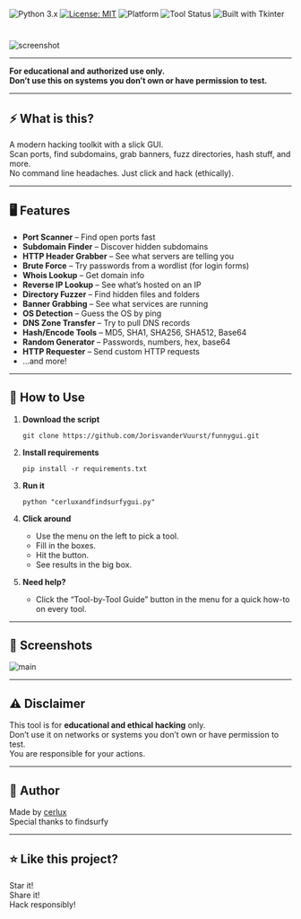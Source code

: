 ![Python 3.x](https://img.shields.io/badge/Python-3.x-blue?logo=python&logoColor=white)
[![License: MIT](https://img.shields.io/badge/License-MIT-yellow.svg)]([https://github.com/licenses/MIT](https://en.wikipedia.org/wiki/MIT_License))
![Platform](https://img.shields.io/badge/Platform-Windows%20%7C%20Linux%20%7C%20macOS-lightgrey?logo=opera)
![Tool Status](https://img.shields.io/badge/Status-Educational%20Tool-red?style=flat&logo=hackaday)
![Built with Tkinter](https://img.shields.io/badge/GUI-Tkinter-green?logo=tinder&logoColor=white)
#

![screenshot](https://cdn.discordapp.com/attachments/1371456554800254998/1373447401414594590/image.png?ex=682a7211&is=68292091&hm=3688aa7d56180ba490689e47e0157b73b64839e216b453cdd293dfa8ed89d3f8&)

---

**For educational and authorized use only.  
Don’t use this on systems you don’t own or have permission to test.**

---

## ⚡ What is this?

A modern hacking toolkit with a slick GUI.  
Scan ports, find subdomains, grab banners, fuzz directories, hash stuff, and more.  
No command line headaches. Just click and hack (ethically).

---

## 🖥️ Features

- **Port Scanner** – Find open ports fast
- **Subdomain Finder** – Discover hidden subdomains
- **HTTP Header Grabber** – See what servers are telling you
- **Brute Force** – Try passwords from a wordlist (for login forms)
- **Whois Lookup** – Get domain info
- **Reverse IP Lookup** – See what’s hosted on an IP
- **Directory Fuzzer** – Find hidden files and folders
- **Banner Grabbing** – See what services are running
- **OS Detection** – Guess the OS by ping
- **DNS Zone Transfer** – Try to pull DNS records
- **Hash/Encode Tools** – MD5, SHA1, SHA256, SHA512, Base64
- **Random Generator** – Passwords, numbers, hex, base64
- **HTTP Requester** – Send custom HTTP requests
- ...and more!

---

## 🚀 How to Use

1. **Download the script**  
   ```
   git clone https://github.com/JorisvanderVuurst/funnygui.git
   ```

3. **Install requirements**  
   ```
   pip install -r requirements.txt
   ```

4. **Run it**  
   ```
   python "cerluxandfindsurfygui.py"
   ```

5. **Click around**  
   - Use the menu on the left to pick a tool.
   - Fill in the boxes.
   - Hit the button.
   - See results in the big box.

6. **Need help?**  
   - Click the “Tool-by-Tool Guide” button in the menu for a quick how-to on every tool.

---

## 📸 Screenshots

![main](https://cdn.discordapp.com/attachments/1371456554800254998/1373447159541923851/image.png?ex=682a71d8&is=68292058&hm=6c6d73b129d792d89759cb3bbbf62f5938d51b3cc3af74e6be96195a3c108df9&)

---

## ⚠️ Disclaimer

This tool is for **educational and ethical hacking** only.  
Don’t use it on networks or systems you don’t own or have permission to test.  
You are responsible for your actions.

---

## 👤 Author

Made by [cerlux](https://github.com/JorisvanderVuurst)  
Special thanks to findsurfy

---

## ⭐️ Like this project?

Star it!  
Share it!  
Hack responsibly!
